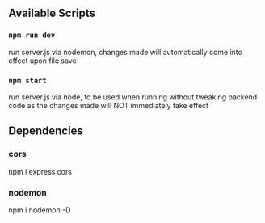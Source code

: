 ## Available Scripts

### `npm run dev`

run server.js via nodemon, changes made will automatically come into effect upon file save

### `npm start`

run server.js via node, to be used when running without tweaking backend code as the changes made will NOT immediately take effect

## Dependencies

### cors

npm i express cors

### nodemon

npm i nodemon -D
